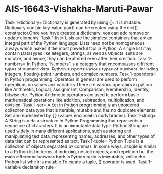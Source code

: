 # AIS-16643-Vishakha-Maruti-Pawar
Task 1-dictionary= Dictionary is generated by using {}. It is mutable. Dictionary contain key-value pair.It can be created using the dict() constructor.Once you have created a dictionary, you can add remove or update elements.
Task 1-list= Lists are the simplest containers that are an integral part of the Python language. Lists need not be homogeneous always which makes it the most powerful tool in Python. A single list may contain DataTypes like Integers, Strings, as well as Objects. Lists are mutable, and hence, they can be altered even after their creation.
Task 1-numbers= In Python, “Numbers” is a category that encompasses different types of numeric data. Python supports various types of numbers, including integers, floating-point numbers, and complex numbers. 
Task 1-operators= In Python programming, Operators in general are used to perform operations on values and variables.There are various operators in python like Arithmetic, Logical, Assignment, Comparison, Membership, Identity, bitwise etc. Python Arithmetic operators are used to perform basic mathematical operations like addition, subtraction, multiplication, and division.
Task 1-set= A Set in Python programming is an unordered collection data type that is iterable, mutable and has no duplicate elements. Set are represented by { } (values enclosed in curly braces).
Task 1-string= A String is a data structure in Python Programming that represents a sequence of characters. It is an immutable data type. Python String are used widely in many different applications, such as storing and manipulating text data, representing names, addresses, and other types of data that can be represented as text.
Task 1-tuple= Python Tuple is a collection of objects separated by commas. In some ways, a tuple is similar to a Python list in terms of indexing, nested objects, and repetition but the main difference between both is Python tuple is immutable, unlike the Python list which is mutable.To create a tuple, () operator is used.
Task 1-variable declaration rule=
